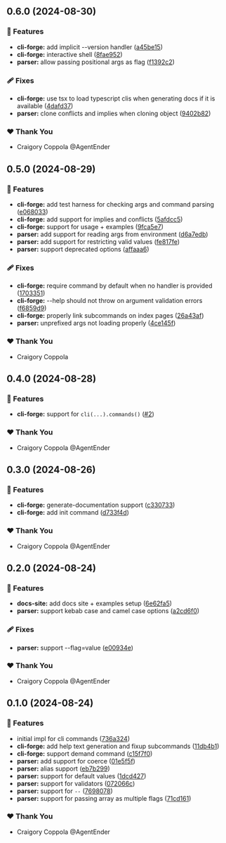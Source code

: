 ## 0.6.0 (2024-08-30)


### 🚀 Features

- **cli-forge:** add implicit --version handler ([a45be15](https://github.com/agentender/cli-forge/commit/a45be15))
- **cli-forge:** interactive shell ([8fae952](https://github.com/agentender/cli-forge/commit/8fae952))
- **parser:** allow passing positional args as flag ([f1392c2](https://github.com/agentender/cli-forge/commit/f1392c2))

### 🩹 Fixes

- **cli-forge:** use tsx to load typescript clis when generating docs if it is available ([4dafd37](https://github.com/agentender/cli-forge/commit/4dafd37))
- **parser:** clone conflicts and implies when cloning object ([9402b82](https://github.com/agentender/cli-forge/commit/9402b82))

### ❤️  Thank You

- Craigory Coppola @AgentEnder

## 0.5.0 (2024-08-29)


### 🚀 Features

- **cli-forge:** add test harness for checking args and command parsing ([e068033](https://github.com/agentender/cli-forge/commit/e068033))
- **cli-forge:** add support for implies and conflicts ([5afdcc5](https://github.com/agentender/cli-forge/commit/5afdcc5))
- **cli-forge:** support for usage + examples ([9fca5e7](https://github.com/agentender/cli-forge/commit/9fca5e7))
- **parser:** add support for reading args from environment ([d6a7edb](https://github.com/agentender/cli-forge/commit/d6a7edb))
- **parser:** add support for restricting valid values ([fe817fe](https://github.com/agentender/cli-forge/commit/fe817fe))
- **parser:** support deprecated options ([affaaa6](https://github.com/agentender/cli-forge/commit/affaaa6))

### 🩹 Fixes

- **cli-forge:** require command by default when no handler is provided ([1703351](https://github.com/agentender/cli-forge/commit/1703351))
- **cli-forge:** --help should not throw on argument validation errors ([f6859d9](https://github.com/agentender/cli-forge/commit/f6859d9))
- **cli-forge:** properly link subcommands on index pages ([26a43af](https://github.com/agentender/cli-forge/commit/26a43af))
- **parser:** unprefixed args not loading properly ([4ce145f](https://github.com/agentender/cli-forge/commit/4ce145f))

### ❤️  Thank You

- Craigory Coppola

## 0.4.0 (2024-08-28)


### 🚀 Features

- **cli-forge:** support for `cli(...).commands()` ([#2](https://github.com/agentender/cli-forge/pull/2))

### ❤️  Thank You

- Craigory Coppola @AgentEnder

## 0.3.0 (2024-08-26)


### 🚀 Features

- **cli-forge:** generate-documentation support ([c330733](https://github.com/agentender/cli-forge/commit/c330733))
- **cli-forge:** add init command ([d733f4d](https://github.com/agentender/cli-forge/commit/d733f4d))

### ❤️  Thank You

- Craigory Coppola @AgentEnder

## 0.2.0 (2024-08-24)


### 🚀 Features

- **docs-site:** add docs site + examples setup ([6e62fa5](https://github.com/agentender/cli-forge/commit/6e62fa5))
- **parser:** support kebab case and camel case options ([a2cd6f0](https://github.com/agentender/cli-forge/commit/a2cd6f0))

### 🩹 Fixes

- **parser:** support --flag=value ([e00934e](https://github.com/agentender/cli-forge/commit/e00934e))

### ❤️  Thank You

- Craigory Coppola @AgentEnder

## 0.1.0 (2024-08-24)


### 🚀 Features

- initial impl for cli commands ([736a324](https://github.com/AgentEnder/cli-forge/commit/736a324))
- **cli-forge:** add help text generation and fixup subcommands ([11db4b1](https://github.com/AgentEnder/cli-forge/commit/11db4b1))
- **cli-forge:** support demand command ([c15f7f0](https://github.com/AgentEnder/cli-forge/commit/c15f7f0))
- **parser:** add support for coerce ([01e5f5f](https://github.com/AgentEnder/cli-forge/commit/01e5f5f))
- **parser:** alias support ([eb7b299](https://github.com/AgentEnder/cli-forge/commit/eb7b299))
- **parser:** support for default values ([1dcd427](https://github.com/AgentEnder/cli-forge/commit/1dcd427))
- **parser:** support for validators ([072066c](https://github.com/AgentEnder/cli-forge/commit/072066c))
- **parser:** support for `--` ([7698078](https://github.com/AgentEnder/cli-forge/commit/7698078))
- **parser:** support for passing array as multiple flags ([71cd161](https://github.com/AgentEnder/cli-forge/commit/71cd161))

### ❤️  Thank You

- Craigory Coppola @AgentEnder